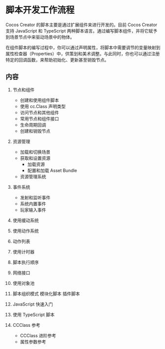 
# 脚本开发工作流程
Cocos Creator 的脚本主要是通过扩展组件来进行开发的。目前 Cocos Creator 支持 JavaScript 和 TypeScript 两种脚本语言。通过编写脚本组件，并将它赋予到场景节点中来驱动场景中的物体。

在组件脚本的编写过程中，你可以通过声明属性，将脚本中需要调节的变量映射到 属性检查器（Properties）中，供策划和美术调整。与此同时，你也可以通过注册特定的回调函数，来帮助初始化、更新甚至销毁节点。

## 内容
1. 节点和组件
    * 创建和使用组件脚本
    * 使用 cc.Class 声明类型
    * 访问节点和其他组件
    * 常用节点和组件接口
    * 生命周期回调
    * 创建和销毁节点

2. 资源管理
    * 加载和切换场景
    * 获取和设置资源
        * 加载资源
        * 配置和加载 Asset Bundle
    * 资源管理系统

3. 事件系统
    * 发射和监听事件
    * 系统内置事件
    * 玩家输入事件

4. 使用缓动系统
5. 使用动作系统
6. 动作列表
7. 使用计时器
8. 脚本执行顺序
9. 网络接口
10. 使用对象池

11. 脚本组织模式
    模块化脚本
    插件脚本
12. JavaScript 快速入门
13. 使用 TypeScript 脚本

14. CCClass 参考
    - CCClass 进阶参考
    - 属性参数参考

